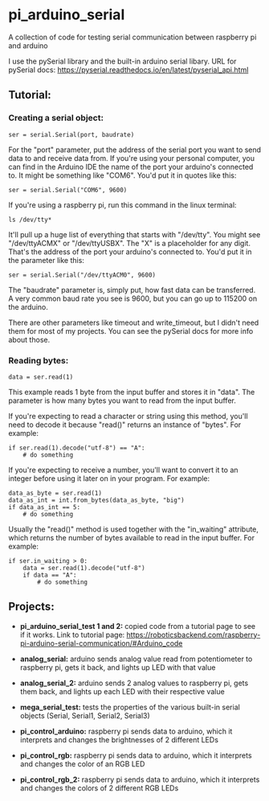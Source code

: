 # pi_arduino_serial
A collection of code for testing serial communication between raspberry pi and arduino

I use the pySerial library and the built-in arduino serial libary. URL for pySerial docs: https://pyserial.readthedocs.io/en/latest/pyserial_api.html 

## Tutorial:
### Creating a serial object:
    ser = serial.Serial(port, baudrate)

For the "port" parameter, put the address of the serial port you want to send data to and receive data from. If you're using your personal computer, you can find in the Arduino IDE the name of the port your arduino's connected to. It might be something like "COM6". You'd put it in quotes like this:

    ser = serial.Serial("COM6", 9600)

If you're using a raspberry pi, run this command in the linux terminal:

    ls /dev/tty*

It'll pull up a huge list of everything that starts with "/dev/tty". You might see "/dev/ttyACMX" or "/dev/ttyUSBX". The "X" is a placeholder for any digit. That's the address of the port your arduino's connected to. You'd put it in the parameter like this:

    ser = serial.Serial("/dev/ttyACM0", 9600)

The "baudrate" parameter is, simply put, how fast data can be transferred. A very common baud rate you see is 9600, but you can go up to 115200 on the arduino.

There are other parameters like timeout and write_timeout, but I didn't need them for most of my projects. You can see the pySerial docs for more info about those.

### Reading bytes:
    data = ser.read(1)

This example reads 1 byte from the input buffer and stores it in "data". The parameter is how many bytes you want to read from the input buffer.

If you're expecting to read a character or string using this method, you'll need to decode it because "read()" returns an instance of "bytes". For example:

    if ser.read(1).decode("utf-8") == "A":
        # do something

If you're expecting to receive a number, you'll want to convert it to an integer before using it later on in your program. For example:

    data_as_byte = ser.read(1)
    data_as_int = int.from_bytes(data_as_byte, "big")
    if data_as_int == 5:
        # do something

Usually the "read()" method is used together with the "in_waiting" attribute, which returns the number of bytes available to read in the input buffer. For example:

    if ser.in_waiting > 0:
        data = ser.read(1).decode("utf-8")
        if data == "A":
            # do something


    

## Projects:
- **pi_arduino_serial_test 1 and 2:** copied code from a tutorial page to see if it works. Link to tutorial page: https://roboticsbackend.com/raspberry-pi-arduino-serial-communication/#Arduino_code 

- **analog_serial:** arduino sends analog value read from potentiometer to raspberry pi, gets it back, and lights up LED with that value

- **analog_serial_2:** arduino sends 2 analog values to raspberry pi, gets them back, and lights up each LED with their respective value

- **mega_serial_test:** tests the properties of the various built-in serial objects (Serial, Serial1, Serial2, Serial3)

- **pi_control_arduino:** raspberry pi sends data to arduino, which it interprets and changes the brightnesses of 2 different LEDs

- **pi_control_rgb:** raspberry pi sends data to arduino, which it interprets and changes the color of an RGB LED

- **pi_control_rgb_2:** raspberry pi sends data to arduino, which it interprets and changes the colors of 2 different RGB LEDs